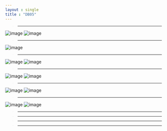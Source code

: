 ```yaml
---
layout : single
title : "DB05"
---
```

>****

![image](https://user-images.githubusercontent.com/105334682/179675321-e44364a8-7dc2-4d12-8c8d-76c37773143a.png)
![image](https://user-images.githubusercontent.com/105334682/179679935-cafd6fef-8a50-4fdb-971d-f2c1d6bfd523.png)
>****

![image](https://user-images.githubusercontent.com/105334682/179684768-47bbb5f8-905b-4608-89ab-40cff8c9e05b.png)
>****

![image](https://user-images.githubusercontent.com/105334682/179693080-73d03242-3302-4eae-a2da-e7c6ed1e611e.png)
![image](https://user-images.githubusercontent.com/105334682/179693119-afad7b7f-8648-45e5-95c5-51648539ff49.png)
>****

![image](https://user-images.githubusercontent.com/105334682/179694797-9e57fb7c-11fa-4131-8580-54672f83334b.png)
![image](https://user-images.githubusercontent.com/105334682/179694855-1383764f-52ad-4633-8fcd-cf778c36c646.png)
>****

![image](https://user-images.githubusercontent.com/105334682/179695698-d8ef34d0-d5dc-4c05-a012-c36ad88c0a8c.png)
![image](https://user-images.githubusercontent.com/105334682/179697447-1c0794c0-2c9d-4f96-a1d8-7842b6dd8125.png)
>****

![image](https://user-images.githubusercontent.com/105334682/179698627-3a7276b9-a1d1-4c25-aa2e-fb5d01dc4e28.png)
![image](https://user-images.githubusercontent.com/105334682/179698910-1cdfaffc-8f88-40c8-990c-bb1bb526a35c.png)
>****


>****


>****


>****
